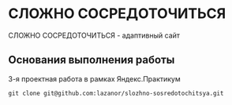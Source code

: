 # СЛОЖНО СОСРЕДОТОЧИТЬСЯ

СЛОЖНО СОСРЕДОТОЧИТЬСЯ - адаптивный сайт

## Основания выполнения работы
3-я проектная работа в рамках Яндекс.Практикум

```git clone git@github.com:lazanor/slozhno-sosredotochitsya.git```
